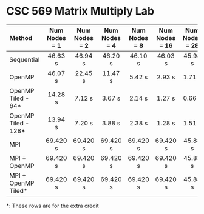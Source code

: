 # CSC 569 Matrix Multiply Lab

| Method             | Num Nodes = 1| Num Nodes = 2| Num Nodes = 4| Num Nodes = 8| Num Nodes = 16 | Num Nodes = 28|
| :----------------  | :----------: | :----------: | :----------: | :-----------: | :-----------: | :-----------: |
| Sequential         | 46.63 s      | 46.94 s      | 46.20 s      | 46.10 s       | 46.03 s       | 45.98 s       |
| OpenMP             | 46.07 s      | 22.45 s      | 11.47 s      | 5.42 s        | 2.93 s        | 1.71 s        |
| OpenMP Tiled - 64* | 14.28 s      | 7.12 s       | 3.67 s       | 2.14 s        | 1.27 s        | 0.66 s        |
| OpenMP Tiled - 128*| 13.94 s      | 7.20 s       | 3.88 s       | 2.38 s        | 1.28 s        | 1.51 s        |
| MPI                | 69.420 s     | 69.420 s     | 69.420 s     | 69.420 s      | 69.420 s      | 45.83 s       |
| MPI + OpenMP       | 69.420 s     | 69.420 s     | 69.420 s     | 69.420 s      | 69.420 s      | 45.83 s       |
| MPI + OpenMP Tiled*| 69.420 s     | 69.420 s     | 69.420 s     | 69.420 s      | 69.420 s      | 45.83 s       |

*: These rows are for the extra credit

